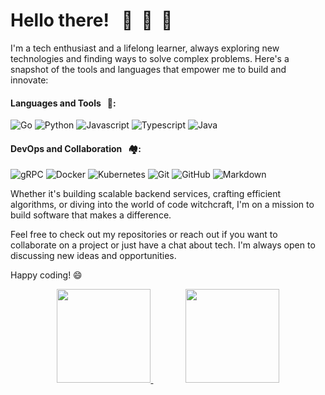 # Hello there! &nbsp;&nbsp;🌠&nbsp;&nbsp;🌠&nbsp;&nbsp;🌠

I'm a tech enthusiast and a lifelong learner, always exploring new technologies and finding ways to solve complex problems. Here's a snapshot of the tools and languages that empower me to build and innovate:

#### Languages and Tools &nbsp; 🧰:
![Go](https://img.shields.io/badge/-Go-00ADD8?style=flat&logo=go&logoColor=white)
![Python](https://img.shields.io/badge/-Python-3776AB?style=flat&logo=python&logoColor=white)
![Javascript](https://img.shields.io/badge/-Javascript-F7DF1E?style=flat&logo=javascript&logoColor=black)
![Typescript](https://img.shields.io/badge/-Typescript-3178C6?style=flat&logo=typescript&logoColor=white)
![Java](https://img.shields.io/badge/-Java-007396?style=flat&logo=Java&logoColor=white)

#### DevOps and Collaboration &nbsp; 🏘️:
![gRPC](https://img.shields.io/badge/-gRPC-CA4245?style=flat&logo=grpc&logoColor=white)
![Docker](https://img.shields.io/badge/-Docker-2496ED?style=flat&logo=docker&logoColor=white)
![Kubernetes](https://img.shields.io/badge/-Kubernetes-326CE5?style=flat&logo=kubernetes&logoColor=white)
![Git](https://img.shields.io/badge/-Git-F05032?style=flat&logo=git&logoColor=white)
![GitHub](https://img.shields.io/badge/-GitHub-181717?style=flat&logo=github&logoColor=white)
![Markdown](https://img.shields.io/badge/-Markdown-000000?style=flat&logo=markdown&logoColor=white)

Whether it's building scalable backend services, crafting efficient algorithms, or diving into the world of code witchcraft, I'm on a mission to build software that makes a difference.

Feel free to check out my repositories or reach out if you want to collaborate on a project or just have a chat about tech. I'm always open to discussing new ideas and opportunities.

Happy coding! 😄

<p align="center">
  <a href="https://github.com/brycedouglasjames">
    <img height="150em" src="https://github-readme-stats.vercel.app/api?username=brycedouglasjames&theme=buefy&show_icons=true" />
  </a>
  &nbsp;&nbsp;&nbsp;&nbsp;&nbsp;&nbsp;&nbsp;&nbsp;&nbsp;&nbsp;&nbsp;&nbsp;
  <a href="https://github.com/brycedouglasjames">
    <img height="150em" src="https://github-readme-stats.vercel.app/api/top-langs/?username=brycedouglasjames&theme=buefy&layout=compact" />
  </a>
</p>
